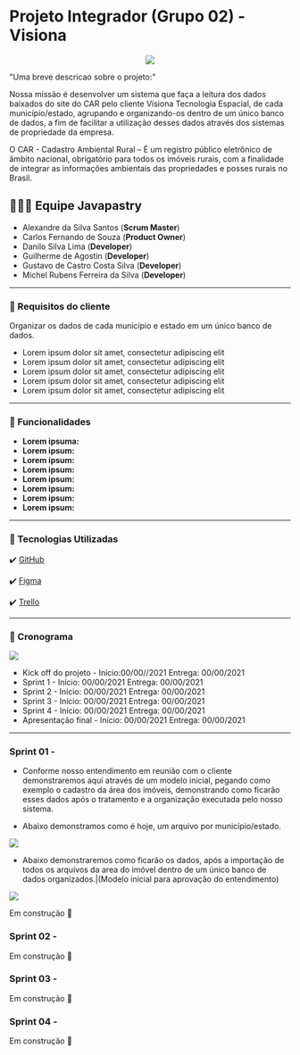 
# Projeto Integrador (Grupo 02)  - Visiona  
<p align="center">
<img src="https://uploaddeimagens.com.br/images/003/155/249/full/Integra_car.png?1616871928" >
</p>

"Uma breve descricao sobre o projeto:"

<p>Nossa missão é desenvolver um sistema que faça a leitura dos dados baixados do site do CAR pelo cliente Visiona Tecnologia Espacial, de cada município/estado, agrupando e organizando-os dentro de um único banco de dados, a fim de facilitar a utilização desses dados através dos sistemas de propriedade da empresa.</p>

<p>O CAR - Cadastro Ambiental Rural – É um registro público eletrônico de âmbito nacional, obrigatório para todos os imóveis rurais, com a finalidade de integrar as informações ambientais das propriedades e posses rurais no Brasil.</p>


 ## 👨🏽‍🎓 Equipe Javapastry
 
- Alexandre da Silva Santos (**Scrum Master**)
- Carlos Fernando de Souza (**Product Owner**)
- Danilo Silva Lima (**Developer**)
- Guilherme de Agostin (**Developer**)
- Gustavo de Castro Costa Silva (**Developer**)
- Michel Rubens Ferreira da Silva (**Developer**)



---
### 🔔  Requisitos do cliente

 Organizar os dados de cada município e estado em um único banco de dados.
 * Lorem ipsum dolor sit amet, consectetur adipiscing elit
 * Lorem ipsum dolor sit amet, consectetur adipiscing elit
 * Lorem ipsum dolor sit amet, consectetur adipiscing elit
 * Lorem ipsum dolor sit amet, consectetur adipiscing elit
 * Lorem ipsum dolor sit amet, consectetur adipiscing elit

---

### 📱 Funcionalidades
- **Lorem ipsuma:** 
- **Lorem ipsum:** 
- **Lorem ipsum:**
- **Lorem ipsum:**
- **Lorem ipsum:**
- **Lorem ipsum:**
- **Lorem ipsum:**
- **Lorem ipsum:**


---


### 🚀 Tecnologias Utilizadas

✔️ [GitHub](https://github.com)

✔️ [Figma](https://figma.com)

✔️ [Trello](https://trello.com/)

---

### 📅 Cronograma

<p><img src="https://i.imgur.com/WZ95KSd.png" /></p>

- Kick off do projeto -  Início:00/00//2021 Entrega: 00/00/2021
- Sprint 1 - Início: 00/00/2021 Entrega: 00/00/2021
- Sprint 2 - Início: 00/00/2021 Entrega: 00/00/2021
- Sprint 3 - Início: 00/00/2021 Entrega: 00/00/2021
- Sprint 4 - Início: 00/00/2021 Entrega: 00/00/2021  
- Apresentação final - Início: 00/00/2021 Entrega: 00/00/2021

---

### Sprint 01 -

- Conforme  nosso entendimento em reunião com o cliente demonstraremos aqui através de um modelo inicial, pegando como exemplo o cadastro da área dos imóveis, demonstrando como ficarão esses dados após o tratamento e a organização executada pelo nosso sistema.

- Abaixo  demonstramos como é hoje, um arquivo por município/estado.

<p><img src="https://uploaddeimagens.com.br/images/003/155/275/full/Imagem2.png?1616872973" /></p>

- Abaixo demonstraremos como ficarão os dados, após a importação de todos os arquivos da area do imóvel dentro de um único banco de dados organizados.|(Modelo inicial  para aprovação do entendimento)

<p><img src="https://uploaddeimagens.com.br/images/003/155/277/full/Imagem3.png?1616873009" /></p>

Em construção 🚧

### Sprint 02 -
Em construção 🚧
### Sprint 03 -
Em construção 🚧
### Sprint 04 -
Em construção 🚧
